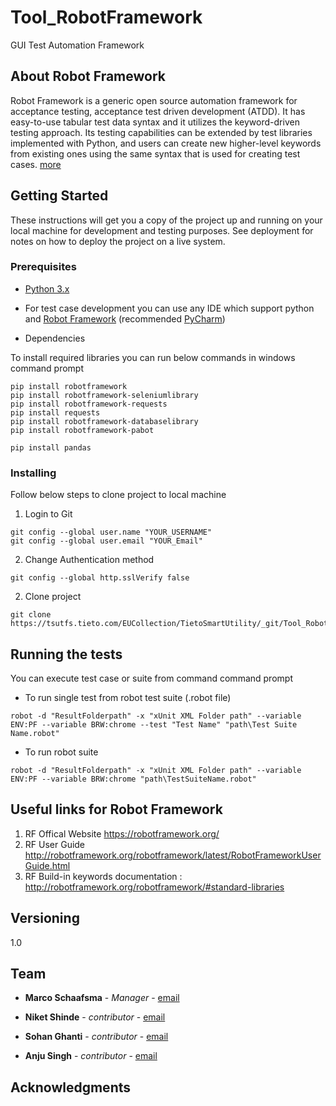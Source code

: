 # Tool_RobotFramework

GUI Test Automation Framework 

## About Robot Framework
Robot Framework is a generic open source automation framework for acceptance testing, acceptance test driven development (ATDD). It has easy-to-use tabular test data syntax and it utilizes the keyword-driven testing approach. Its testing capabilities can be extended by test libraries implemented with Python, and users can create new higher-level keywords from existing ones using the same syntax that is used for creating test cases. [more](https://robotframework.org/)

## Getting Started

These instructions will get you a copy of the project up and running on your local machine for development and testing purposes. See deployment for notes on how to deploy the project on a live system.

### Prerequisites

* [Python 3.x](https://www.python.org/downloads/)

* For test case development you can use any IDE which support python and [Robot Framework](https://robotframework.org/) (recommended [PyCharm](https://www.jetbrains.com/pycharm/download/#section=windows)) 

* Dependencies

To install required libraries you can run below commands in windows command prompt

```
pip install robotframework
pip install robotframework-seleniumlibrary
pip install robotframework-requests
pip install requests
pip install robotframework-databaselibrary
pip install robotframework-pabot

pip install pandas
```

### Installing

Follow below steps to clone project to local machine

1. Login to Git

```
git config --global user.name "YOUR_USERNAME"
git config --global user.email "YOUR_Email"
```

2. Change Authentication method

```
git config --global http.sslVerify false 
```

2. Clone project

```
git clone https://tsutfs.tieto.com/EUCollection/TietoSmartUtility/_git/Tool_RobotFramework
```

## Running the tests

You can execute test case or suite from command command prompt

* To run single test from robot test suite (.robot file)
```
robot -d "ResultFolderpath" -x "xUnit XML Folder path" --variable ENV:PF --variable BRW:chrome --test "Test Name" "path\Test Suite Name.robot"
```
* To run robot suite
```
robot -d "ResultFolderpath" -x "xUnit XML Folder path" --variable ENV:PF --variable BRW:chrome "path\TestSuiteName.robot"
```

## Useful links for Robot Framework

1. RF Offical Website https://robotframework.org/
2. RF User Guide  http://robotframework.org/robotframework/latest/RobotFrameworkUserGuide.html
3. RF Build-in keywords documentation : http://robotframework.org/robotframework/#standard-libraries


## Versioning

1.0

## Team

* **Marco Schaafsma** - *Manager* - [email](Marco.Schaafsma@tieto.com)

* **Niket Shinde** - *contributor* - [email](niket.shinde@tieto.com)
* **Sohan Ghanti** - *contributor* - [email](Sohan.Ghanti@tieto.com)
* **Anju Singh** - *contributor* - [email](Anju.Singh@tieto.com)


## Acknowledgments 



